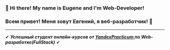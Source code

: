 ### 👋 Hi there! My name is Eugene and I'm Web-Developer!
### Всем привет! Меня зовут Евгений, я веб-разработчик! 👋

---

✔ ***Успешный студент онлайн-курсов от [YandexPracticum ](https://practicum.yandex.ru/profile/web/) по Web-разработке(FullStack)*** ✔

<!--
**EugeneScheglov/EugeneScheglov** is a ✨ _special_ ✨ repository because its `README.md` (this file) appears on your GitHub profile.

Here are some ideas to get you started:

- 🔭 I’m currently working on ...
- 🌱 I’m currently learning ...
- 👯 I’m looking to collaborate on ...
- ✔ I’m looking for help with ...
- 💬 Ask me about ...
- 📫 How to reach me: ...
- 😄 Pronouns: ...
- ⚡ Fun fact: ...
-->
